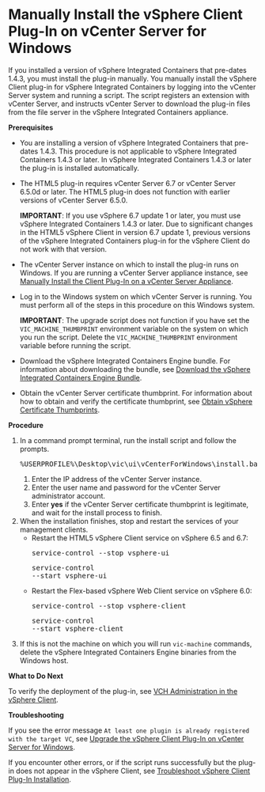 # Manually Install the vSphere Client Plug-In on vCenter Server for Windows #

If you installed a version of vSphere Integrated Containers that pre-dates 1.4.3, you must install the plug-in manually. You manually install the vSphere Client plug-in for vSphere Integrated Containers by logging into the vCenter Server system and running a script.  The script registers an extension with vCenter Server, and instructs vCenter Server to download the plug-in files from the file server in the vSphere Integrated Containers appliance.

**Prerequisites**

- You are installing  a version of vSphere Integrated Containers that pre-dates 1.4.3. This procedure is not applicable to vSphere Integrated Containers 1.4.3 or later. In vSphere Integrated Containers 1.4.3 or later the plug-in is installed automatically.
- The HTML5 plug-in requires vCenter Server 6.7 or vCenter Server 6.5.0d or later. The HTML5 plug-in does not function with earlier versions of vCenter Server 6.5.0.

  **IMPORTANT**: If you use vSphere 6.7 update 1 or later, you must use vSphere Integrated Containers 1.4.3 or later. Due to significant changes in the HTML5 vSphere Client in version 6.7 update 1, previous versions of the vSphere Integrated Containers plug-in for the vSphere Client do not work with that version.
- The vCenter Server instance on which to install the plug-in runs on Windows. If you are running a vCenter Server appliance instance, see [Manually Install the Client Plug-In on a vCenter Server Appliance](plugins_vcsa.md).
- Log in to the Windows system on which vCenter Server is running. You must perform all of the steps in this procedure on this Windows system.

    **IMPORTANT**: The upgrade script does not function if you have set the `VIC_MACHINE_THUMBPRINT` environment variable on the system on which you run the script. Delete the `VIC_MACHINE_THUMBPRINT` environment variable before running the script.
- Download the vSphere Integrated Containers Engine bundle. For information about downloading the bundle, see [Download the vSphere Integrated Containers Engine Bundle](vic_engine_bundle.md).
- Obtain the vCenter Server certificate thumbprint. For information about how to obtain and verify the certificate thumbprint, see [Obtain vSphere Certificate Thumbprints](obtain_thumbprint.md).

**Procedure**

1. In a command prompt terminal, run the install script and follow the prompts.<pre>%USERPROFILE%\Desktop\vic\ui\vCenterForWindows\install.bat</pre>
	1. Enter the IP address of the vCenter Server instance.
	2. Enter the user name and password for the vCenter Server administrator account.
	3. Enter **yes** if the vCenter Server certificate thumbprint is legitimate, and wait for the install process to finish. 
2. When the installation finishes, stop and restart the services of your management clients.
	- Restart the HTML5 vSphere Client service on vSphere 6.5 and 6.7:<pre>service-control --stop vsphere-ui</pre><pre>service-control --start vsphere-ui</pre>
	- Restart the Flex-based vSphere Web Client service on vSphere 6.0:<pre>service-control --stop vsphere-client</pre><pre>service-control --start vsphere-client</pre>
3. If this is not the machine on which you will run `vic-machine` commands, delete the vSphere Integrated Containers Engine binaries from the Windows host.

**What to Do Next**

To verify the deployment of the plug-in, see [VCH Administration in the vSphere Client](vch_admin_client.md).

**Troubleshooting**

If you see the error message `At least one plugin is already registered with the target VC`, see [Upgrade the vSphere Client Plug-In on vCenter Server for Windows](upgrade_h5_plugin_windows.md).

If you encounter other errors, or if the script runs successfully but the plug-in does not appear in the vSphere Client, see [Troubleshoot vSphere Client Plug-In Installation](ts_install_plugins.md).
